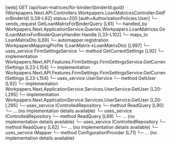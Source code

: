 [web] GET /api/loan-matrices/for-binder/{binderId:guid}  (Workpapers.Next.API.Controllers.Workpapers.LoanMatricesController.GetForBinderId)  [L58–L62] status=200 [auth=AuthorizationPolicies.User]
  └─ sends_request GetLoanMatrixForBinderQuery [L61]
    └─ handled_by Workpapers.Next.ApplicationService.Queries.Workpapers.LoanMatrices.GetLoanMatrixForBinderQueryHandler.Handle [L33–L102]
      └─ maps_to LoanMatrixDto [L69]
        └─ automapper.registration WorkpapersMappingProfile (LoanMatrix->LoanMatrixDto) [L997]
      └─ uses_service FirmSettingsService
        └─ method GetCurrentSettings [L92]
          └─ implementation Workpapers.Next.API.Features.FirmSettings.FirmSettingsService.GetCurrentSettings [L23-L154]
          └─ implementation Workpapers.Next.API.Features.FirmSettings.FirmSettingsService.GetCurrentSettings [L23-L154]
      └─ uses_service UserService
        └─ method GetUser [L92]
          └─ implementation Workpapers.Next.ApplicationService.Services.UserService.GetUser [L20-L295]
          └─ implementation Workpapers.Next.ApplicationService.Services.UserService.GetUser [L20-L295]
      └─ uses_service IControlledRepository<Client>
        └─ method ReadQuery [L90]
          └─ ... (no implementation details available)
      └─ uses_service IControlledRepository<LoanMatrix>
        └─ method ReadQuery [L69]
          └─ ... (no implementation details available)
      └─ uses_service IControlledRepository<WorkpaperRecord>
        └─ method ReadQuery [L62]
          └─ ... (no implementation details available)
      └─ uses_service IMapper
        └─ method ConfigurationProvider [L71]
          └─ ... (no implementation details available)

